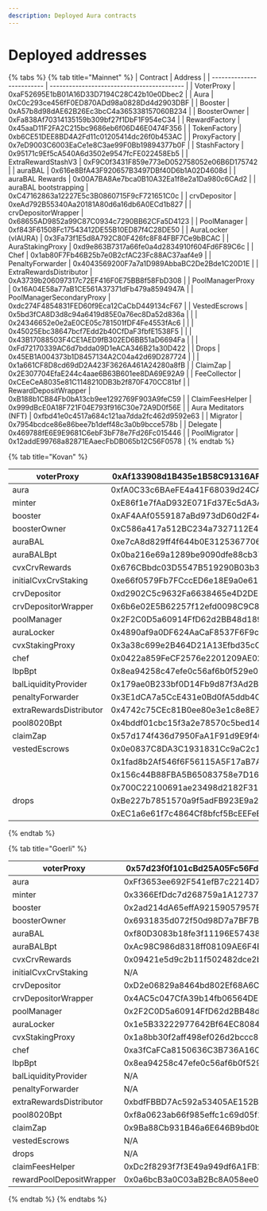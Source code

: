 ```yaml
---
description: Deployed Aura contracts
---
```


# Deployed addresses



{% tabs %}
{% tab title="Mainnet" %}
| Contract                  | Address                                    |
| ------------------------- | ------------------------------------------ |
| VoterProxy                | 0xaF52695E1bB01A16D33D7194C28C42b10e0Dbec2 |
| Aura                      | 0xC0c293ce456fF0ED870ADd98a0828Dd4d2903DBF |
| Booster                   | 0xA57b8d98dAE62B26Ec3bcC4a365338157060B234 |
| BoosterOwner              | 0xFa838Af70314135159b309bf27f1DbF1F954eC34 |
| RewardFactory             | 0x45aaD11F2FA2C215bc9686eb6f06D46E0474F356 |
| TokenFactory              | 0xb6CE51DEE8BD4A2Fd11c01205414dc26f0b453AC |
| ProxyFactory              | 0x7eD9003C6003EaCe1e8C3ae99F0Bb19894377b0F |
| StashFactory              | 0x95171c9Ef5cA540A6d3502e9547fcFE022458Eb5 |
| ExtraRewardStashV3        | 0xF9C0f3431F859e773eD052758052e06B6D175742 |
| auraBAL                   | 0x616e8BfA43F920657B3497DBf40D6b1A02D4608d |
| auraBAL Rewards           | 0x00A7BA8Ae7bca0B10A32Ea1f8e2a1Da980c6CAd2 |
| auraBAL bootstrapping     | 0xC47162863a12227E5c3B0860715F9cF721651C0c |
| crvDepositor              | 0xeAd792B55340Aa20181A80d6a16db6A0ECd1b827 |
| crvDepositorWrapper       | 0x68655AD9852a99C87C0934c7290BB62CFa5D4123 |
| PoolManager               | 0xf843F61508Fc17543412DE55B10ED87f4C28DE50 |
| AuraLocker (vlAURA)       | 0x3Fa73f1E5d8A792C80F426fc8F84FBF7Ce9bBCAC |
| AuraStakingProxy          | 0xd9e863B7317a66fe0a4d2834910f604Fd6F89C6c |
| Chef                      | 0x1ab80F7Fb46B25b7e0B2cfAC23Fc88AC37aaf4e9 |
| PenaltyForwarder          | 0x4043569200F7a7a1D989AbbaBC2De2Bde1C20D1E |
| ExtraRewardsDistributor   | 0xA3739b206097317c72EF416F0E75BB8f58FbD308 |
| PoolManagerProxy          | 0x16A04E58a77aB1CE561A37371dFb479a8594947A |
| PoolManagerSecondaryProxy | 0xdc274F4854831FED60f9Eca12CaCbD449134cF67 |
| VestedEscrows             | 0x5bd3fCA8D3d8c94a6419d85E0a76ec8Da52d836a |
|                           | 0x24346652e0e2aE0CE05c781501fDF4Fe4553fAc6 |
|                           | 0x45025Ebc38647bcf7Edd2b40CfDaF3fbfE1538F5 |
|                           | 0x43B17088503F4CE1AED9fB302ED6BB51aD6694Fa |
|                           | 0xFd72170339AC6d7bdda09D1eACA346B21a30D422 |
| Drops                     | 0x45EB1A004373b1D8457134A2C04a42d69D287724 |
|                           | 0x1a661CF8D8cd69dD2A423F3626A461A24280a8fB |
| ClaimZap                  | 0x2E307704EfaE244c4aae6B63B601ee8DA69E92A9 |
| FeeCollector              | 0xCEeCeA8035e81C1148210DB3b2f870F470CC81bf |
| RewardDepositWrapper      | 0xB188b1CB84Fb0bA13cb9ee1292769F903A9feC59 |
| ClaimFeesHelper           | 0x999dBcE0A18F721F04E793f916C30e72A9D0f56E |
| Aura Meditators (NFT)     | 0xfbd41e0c4517a684c121aa7dda2fc462d9592e63 |
| Migrator                  | 0x7954bcdce86e86bee7b1deff48c3a0b9bcce578b |
| Delegate                  | 0x469788fE6E9E9681C6ebF3bF78e7Fd26Fc015446 |
| PoolMigrator              | 0x12addE99768a82871EAaecFbDB065b12C56F0578 |
{% endtab %}

{% tab title="Kovan" %}


| voterProxy              | 0xAf133908d1B435e1B58C91316AF3f17688a47A50 |
| ----------------------- | ------------------------------------------ |
| aura                    | 0xfA0C33c6BAeFE4a41F68039d24CA116a4E4B49DE |
| minter                  | 0xE86f1e7fAaD932E071Fd37Ec5dA3A2877a31c51F |
| booster                 | 0xAF4AAf0559187aBd973dD60d2F44513aF3a2490d |
| boosterOwner            | 0xC586a417a512BC234a7327112E41284F2E98B953 |
| auraBAL                 | 0xe7cA8d829ff4f644b0E312536770630Fa63EdAab |
| auraBALBpt              | 0x0ba216e69a1289be9090dfe88cb37d8a542cb74b |
| cvxCrvRewards           | 0x676CBbdc03D5547B519290B03b3d0a865eE2fE10 |
| initialCvxCrvStaking    | 0xe66f0579Fb7FCccED6e18E9a0e610493811Bfe79 |
| crvDepositor            | 0xd2902C5c9632Fa6638465e4D2DE5AcDcCf8Ca673 |
| crvDepositorWrapper     | 0x6b6e02E5B62257f12efd0098C9C836D31E21eB6F |
| poolManager             | 0x2F2C0D5a60914FfD62d2BB48d189b1cd87BedE61 |
| auraLocker              | 0x4890af9a0DF624AaCaF8537F6F9caC56A723cb2F |
| cvxStakingProxy         | 0x3a38c699e2B464D21A13Efbd35cC71021994b032 |
| chef                    | 0x0422a859FeCF2576e2201209AE02eFff916AfCF4 |
| lbpBpt                  | 0x8ea94258c47efe0c56af6b0f529e05298f5aca64 |
| balLiquidityProvider    | 0x179ae0B233bf0D14Fb9d87f3Ad2BF7625aF96623 |
| penaltyForwarder        | 0x3E1dCA7a5CcE431e0Bd0fA5ddb4C3575E20A07C4 |
| extraRewardsDistributor | 0x4742c75CEc81B0ee80e3e1c8e8E7Cd5aeB218F41 |
| pool8020Bpt             | 0x4bddf01cbc15f3a2e78570c5bed14c67a16327f6 |
| claimZap                | 0x57d174f436d7950FaA1F91d9E9f40716E199B28c |
| vestedEscrows           | 0x0e0837C8DA3C1931831Cc9aC2c19265AAa16cF97 |
|                         | 0x1fad8b2Af546f6F56115A5F17aB7A6e6946A771a |
|                         | 0x156c44B88FBA5B65083758e7D1634c9fD27F0a31 |
|                         | 0x700C22100691ae23498d2182F317A7bC2829043a |
| drops                   | 0xBe227b7851570a9f5adFB923E9a2d4583EB6630F |
|                         | 0xEC1a6e61f7c4864Cf8bfcf5BcEEFeE6259D6A2B6 |
{% endtab %}

{% tab title="Goerli" %}


| voterProxy               | 0x57d23f0f101cBd25A05Fc56Fd07dE32bCBb622e9 |
| ------------------------ | ------------------------------------------ |
| aura                     | 0xFf3653ee692F541efB7c2214D72FE05A7A6EC01f |
| minter                   | 0x3366EfDdc7d268759a1A1273740aE5C626b2DFbA |
| booster                  | 0x2ad214dA65effA92159057957E50994440E99A1b |
| boosterOwner             | 0x6931835d072f50d98D7a7BF7B2C4faFdA86628d7 |
| auraBAL                  | 0xf80D3083b18fe3f11196E57438258330Ba4f15Ec |
| auraBALBpt               | 0xAc98C986d8318ff08109AE6F4E7043468dA9d0a2 |
| cvxCrvRewards            | 0x09421e5d9c2b11f502482dce2b718b037fd10a25 |
| initialCvxCrvStaking     | N/A                                        |
| crvDepositor             | 0xD2e06829a8464bd802Ef68A6C900F36db3a86cb1 |
| crvDepositorWrapper      | 0x4AC5c047CfA39b14fb06564DEC7D85e6fA2b045a |
| poolManager              | 0x2F2C0D5a60914FfD62d2BB48d189b1cd87BedE61 |
| auraLocker               | 0x1e5B33222977642Bf64EC80846BBF83A016727A0 |
| cvxStakingProxy          | 0x1a8bb30f2aff498ef026d2bccc8971a30144b93c |
| chef                     | 0xa3fCaFCa8150636C3B736A16Cd73d49cC8A7E10E |
| lbpBpt                   | 0x8ea94258c47efe0c56af6b0f529e05298f5aca64 |
| balLiquidityProvider     | N/A                                        |
| penaltyForwarder         | N/A                                        |
| extraRewardsDistributor  | 0xbdfFBBD7Ac592a53405AE152B6D23CF3F6B8a738 |
| pool8020Bpt              | 0xf8a0623ab66f985effc1c69d05f1af4badb01b00 |
| claimZap                 | 0x9Ba88Cb931B46a6E646B9bd0ba677D375647EB23 |
| vestedEscrows            | N/A                                        |
| drops                    | N/A                                        |
| claimFeesHelper          | 0xDc2f8293f7f3E49a949df6A1FB1bCb9200eC3982 |
| rewardPoolDepositWrapper | 0x0a6bcB3a0C03aB2Bc8A058ee02ed11D50b494083 |
{% endtab %}
{% endtabs %}


